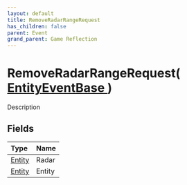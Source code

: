 ```yaml
---
layout: default
title: RemoveRadarRangeRequest
has_children: false
parent: Event
grand_parent: Game Reflection
---
```

# RemoveRadarRangeRequest( [ EntityEventBase ](/riftbreaker-wiki/docs/game-reflection/events/entity_event_base/) )
Description 

## Fields

| Type | Name |
|:----------|:--------------|
| [Entity](/riftbreaker-wiki/docs/game-reflection/classes/entity/) | Radar |
| [Entity](/riftbreaker-wiki/docs/game-reflection/classes/entity/) | Entity |

